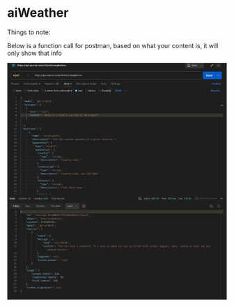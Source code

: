 # aiWeather

Things to note:

Below is a function call for postman, based on what your content is, it will only show that info

![Content Function Call Postman](/../client/images/content_function_call_postman.png)
